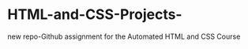 # HTML-and-CSS-Projects-
new repo-Github assignment for the Automated HTML and CSS Course
<html></html>
</body>
</body>
